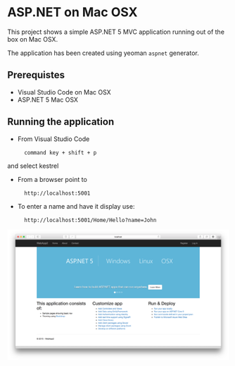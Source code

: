 # ASP.NET on Mac OSX

This project shows a simple ASP.NET 5 MVC application running out of the box on Mac OSX.

The application has been created using yeoman ``aspnet`` generator.

## Prerequistes

- Visual Studio Code on Mac OSX
- ASP.NET 5 Mac OSX

## Running the application

* From Visual Studio Code 

        command key + shift + p
        
 and select kestrel

* From a browser point to 

        http://localhost:5001

* To enter a name and have it display use: 

        http://localhost:5001/Home/Hello?name=John

![alt tag](https://raw.githubusercontent.com/jgon/asp.net-mac-osx/master/RunningAppScreenshot.png)